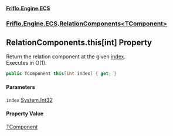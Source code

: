 #### [Friflo.Engine.ECS](index.md 'index')
### [Friflo.Engine.ECS](Friflo.Engine.ECS.md 'Friflo.Engine.ECS').[RelationComponents&lt;TComponent&gt;](RelationComponents_TComponent_.md 'Friflo.Engine.ECS.RelationComponents<TComponent>')

## RelationComponents<TComponent>.this[int] Property

Return the relation component at the given [index](RelationComponents_TComponent_.this[int].md#Friflo.Engine.ECS.RelationComponents_TComponent_.this[int].index 'Friflo.Engine.ECS.RelationComponents<TComponent>.this[int].index').<br/>
Executes in O(1).

```csharp
public TComponent this[int index] { get; }
```
#### Parameters

<a name='Friflo.Engine.ECS.RelationComponents_TComponent_.this[int].index'></a>

`index` [System.Int32](https://docs.microsoft.com/en-us/dotnet/api/System.Int32 'System.Int32')

#### Property Value
[TComponent](RelationComponents_TComponent_.md#Friflo.Engine.ECS.RelationComponents_TComponent_.TComponent 'Friflo.Engine.ECS.RelationComponents<TComponent>.TComponent')
